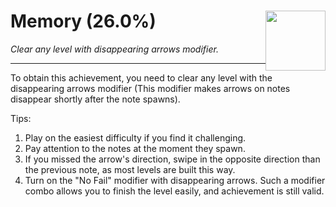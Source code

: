 # Memory (26.0%) <img style="float: right;" src="https://cdn.cloudflare.steamstatic.com/steamcommunity/public/images/apps/620980/61d16ab5d46beaf3b117b74e4ddcf0aa27dd61cc.jpg" width="96" height="96">

_Clear any level with disappearing arrows modifier._

---

To obtain this achievement, you need to clear any level with the disappearing arrows modifier (This modifier makes arrows on notes disappear shortly after the note spawns). 

Tips:
1. Play on the easiest difficulty if you find it challenging. 
2. Pay attention to the notes at the moment they spawn. 
3. If you missed the arrow's direction, swipe in the opposite direction than the previous note, as most levels are built this way.
4. Turn on the "No Fail" modifier with disappearing arrows. Such a modifier combo allows you to finish the level easily, and achievement is still valid.